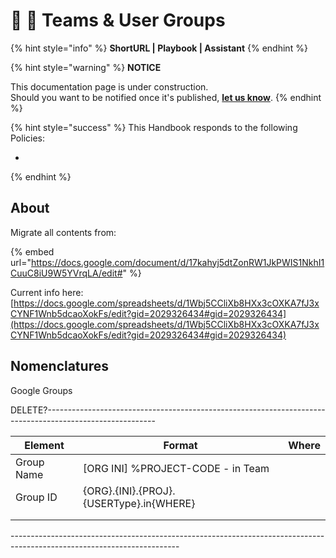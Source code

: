 # 📓 🚧 Teams & User Groups

{% hint style="info" %}
**ShortURL | Playbook | Assistant**
{% endhint %}



{% hint style="warning" %}
**NOTICE**

This documentation page is under construction.\
Should you want to be notified once it's published, [**let us know**](https://tiof.click/TIOFTarianUpdatesService).
{% endhint %}



{% hint style="success" %}
This Handbook responds to the following Policies:

*
{% endhint %}



## About





Migrate all contents from:

{% embed url="https://docs.google.com/document/d/17kahyj5dtZonRW1JkPWIS1NkhI1CuuC8iU9W5YVrqLA/edit#" %}

Current info here: [https://docs.google.com/spreadsheets/d/1Wbj5CCliXb8HXx3cOXKA7fJ3xCYNF1Wnb5dcaoXokFs/edit?gid=2029326434#gid=2029326434](https://docs.google.com/spreadsheets/d/1Wbj5CCliXb8HXx3cOXKA7fJ3xCYNF1Wnb5dcaoXokFs/edit?gid=2029326434#gid=2029326434)







## Nomenclatures



Google Groups











DELETE?---------------------------------------------------------------------------------------------------------

| Element    | Format                                  | Where |
| ---------- | --------------------------------------- | ----- |
| Group Name | \[ORG INI] %PROJECT-CODE - in Team      |       |
| Group ID   | {ORG}.{INI}.{PROJ}.{USERType}.in{WHERE} |       |
|            |                                         |       |
|            |                                         |       |

\------------------------------------------------------------------------------------------------------------------------







